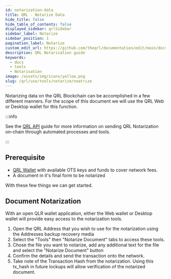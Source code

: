 ```yaml
---
id: notarization-data
title: QRL - Notarize Data
hide_title: false
hide_table_of_contents: false
displayed_sidebar: qrlSidebar
sidebar_label: Notarize
sidebar_position: 1
pagination_label: Notarize
custom_edit_url: https://github.com/theqrl/documentation/edit/main/docs/Use/Tools/notarize/notarize-data.md
description: QRL Notarisation guide
keywords:
  - docs
  - tools
  - Notarisation
image: /assets/img/icons/yellow.png
slug: /qrl/use/tools/notarize/noatrize
---
```



Notarizing data on the QRL Blockchain can be accomplished in a few different manners. For the scope of this document we will use the QRL Web or Desktop wallet for this function.

:::info

See the [QRL API](../../../../qrl/api) guide for more information on sending QRL Notarization on-chain through automated processes and tools.

:::

## Prerequisite 

- [QRL Wallet](https://wallet.theqrl.org) with available OTS keys and funds to cover network fees.
- A document in it's final form to be notarized

With these few things we can get started.


## Document Notarization

With an open QLR wallet application, either the Web wallet or Desktop wallet will provide easy access to the notarization tools.

1. Open the QRL Address that you wish to use for the notarization using the Addresses backup recovery media
2. Select the "Tools" then "Notarize Document" tabs to access these tools.
3. Chose the file you want to notarize, add any additional text for the file and select the "Notarize Document" button
4. Confirm the details and send the transaction onto the network.
5. Take note of the Transaction Hash from the notarization. Using this tx_hash in future lockups will allow verification of the notarized document.


